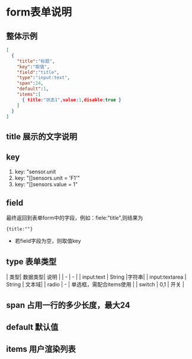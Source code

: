 # form表单说明


## 整体示例

```json
[
  {
    "title":"标题",
    "key":"取值",
    "field":"title",
    "type":"input:text",
    "span":24,
    "default":1,
    "items":[
      { title:"状态1",value:1,disable:true }
    ]
  }
]
```

## title 展示的文字说明

## key
1. key: "sensor.unit
2. key: "[]sensors.unit = 'F1'"
3. key: "[]sensors.value = 1"

## field 
最终返回到表单form中的字段，例如：fiele:"title",则结果为

```
{title:""}
```

* 若field字段为空，则取值key

## type 表单类型

| 类型| 数据类型| 说明 |
| - | - |
| input:text | String |字符串|
| input:textarea | String | 文本域|
| radio | - | 单选框，需配合items使用 |
| switch | 0,1 | 开关 |

## span 占用一行的多少长度，最大24

## default 默认值

## items 用户渲染列表


